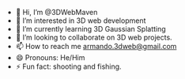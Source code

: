 - 👋 Hi, I’m @3DWebMaven
- 👀 I’m interested in 3D web development
- 🌱 I’m currently learning 3D Gaussian Splatting 
- 💞️ I’m looking to collaborate on 3D web projects.
- 📫 How to reach me armando.3dweb@gmail.com 
- 😄 Pronouns: He/Him
- ⚡ Fun fact: shooting and fishing. 

<!---
3DWebMaven/3DWebMaven is a ✨ special ✨ repository because its `README.md` (this file) appears on your GitHub profile.
You can click the Preview link to take a look at your changes.
--->
